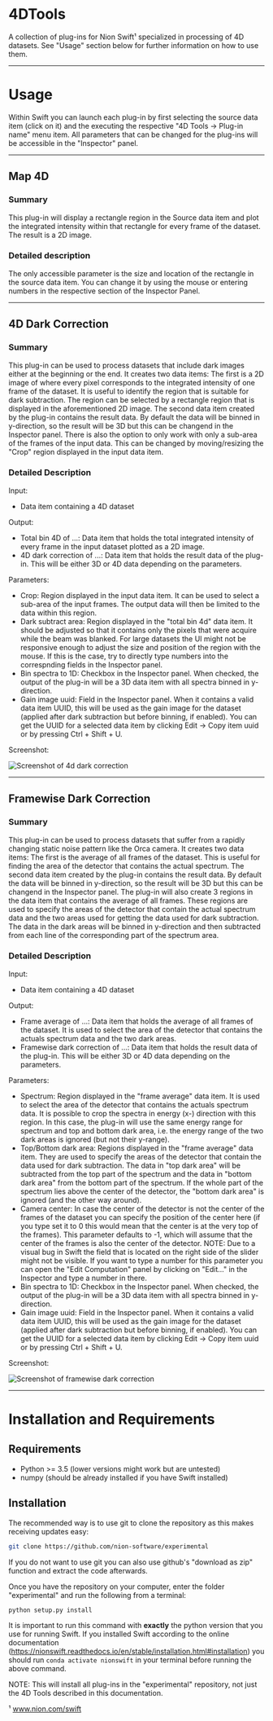 4DTools
============

A collection of plug-ins for Nion Swift¹ specialized in processing of 4D datasets. See "Usage" section below for further information on how to use them.

__________________________________________________________

Usage
======
Within Swift you can launch each plug-in by first selecting the source data item (click on it) and the executing the respective "4D Tools -> Plug-in name" menu item. All parameters that can be changed for the plug-ins will be accessible in the "Inspector" panel.

__________________________________________________________


Map 4D
----------
### Summary
This plug-in will display a rectangle region in the Source data item and plot the integrated intensity within that rectangle for every frame of the dataset. The result is a 2D image.

### Detailed description
The only accessible parameter is the size and location of the rectangle in the source data item. You can change it by using the mouse or entering numbers in the respective section of the Inspector Panel.

__________________________________________________________

4D Dark Correction
---------------------------
### Summary
This plug-in can be used to process datasets that include dark images either at the beginning or the end. It creates two data items: The first is a 2D image of where every pixel corresponds to the integrated intensity of one frame of the dataset. It is useful to identify the region that is suitable for dark subtraction. The region can be selected by a rectangle region that is displayed in the aforementioned 2D image.
The second data item created by the plug-in contains the result data. By default the data will be binned in y-direction, so the result will be 3D but this can be changend in the Inspector panel.
There is also the option to only work with only a sub-area of the frames of the input data. This can be changed by moving/resizing the "Crop" region displayed in the input data item.

### Detailed Description
Input:

* Data item containing a 4D dataset

Output:

* Total bin 4D of ...: Data item that holds the total integrated intensity of every frame in the input dataset plotted as a 2D image.
* 4D dark correction of ...: Data item that holds the result data of the plug-in. This will be either 3D or 4D data depending on the parameters.

Parameters:

* Crop: Region displayed in the input data item. It can be used to select a sub-area of the input frames. The output data will then be limited to the data within this region.
* Dark subtract area: Region displayed in the "total bin 4d" data item. It should be adjusted so that it contains only the pixels that were acquire while the beam was blanked. For large datasets the UI might not be responsive enough to adjust the size and position of the region with the mouse. If this is the case, try to directly type numbers into the correspnding fields in the Inspector panel.
* Bin spectra to 1D: Checkbox in the Inspector panel. When checked, the output of the plug-in will be a 3D data item with all spectra binned in y-direction.
* Gain image uuid: Field in the Inspector panel. When it contains a valid data item UUID, this will be used as the gain image for the dataset (applied after dark subtraction but before binning, if enabled). You can get the UUID for a selected data item by clicking Edit -> Copy item uuid or by pressing Ctrl + Shift + U.

Screenshot:

![Screenshot of 4d dark correction](4d_dark_correction.png "Screenshot of 4d dark correction")

__________________________________________________________

Framewise Dark Correction
---------------------------------------
### Summary
This plug-in can be used to process datasets that suffer from a rapidly changing static noise pattern like the Orca camera. It creates two data items: The first is the average of all frames of the dataset. This is useful for finding the area of the detector that contains the actual spectrum. The second data item created by the plug-in contains the result data. By default the data will be binned in y-direction, so the result will be 3D but this can be changend in the Inspector panel.
The plug-in will also create 3 regions in the data item that contains the average of all frames. These regions are used to specify the areas of the detector that contain the actual spectrum data and the two areas used for getting the data used for dark subtraction. The data in the dark areas will be binned in y-direction and then subtracted from each line of the corresponding part of the spectrum area.

### Detailed Description
Input:

* Data item containing a 4D dataset

Output:

* Frame average of ...: Data item that holds the average of all frames of the dataset. It is used to select the area of the detector that contains the actuals spectrum data and the two dark areas.
* Framewise dark correction of ...: Data item that holds the result data of the plug-in. This will be either 3D or 4D data depending on the parameters.

Parameters:

* Spectrum: Region displayed in the "frame average" data item. It is used to select the area of the detector that contains the actuals spectrum data. It is possible to crop the spectra in energy (x-) direction  with this region. In this case, the plug-in will use the same energy range for spectrum and top and bottom dark area, i.e. the energy range of the two dark areas is ignored (but not their y-range).
* Top/Bottom dark area: Regions displayed in the "frame average" data item. They are used to specify the areas of the detector that contain the data used for dark subtraction. The data in "top dark area" will be subtracted from the top part of the spectrum and the data in "bottom dark area" from the bottom part of the spectrum. If the whole part of the spectrum lies above the center of the detector, the "bottom dark area" is ignored (and the other way around).
* Camera center: In case the center of the detector is not the center of the frames of the dataset you can specify the position of the center here (if you type set it to 0 this would mean that the center is at the very top of the frames). This parameter defaults to -1, which will assume that the center of the frames is also the center of the detector. NOTE: Due to a visual bug in Swift the field that is located on the right side of the slider might not be visible. If you want to type a number for this parameter you can open the "Edit Computation" panel by clicking on "Edit..." in the Inspector and type a number in there.
* Bin spectra to 1D: Checkbox in the Inspector panel. When checked, the output of the plug-in will be a 3D data item with all spectra binned in y-direction.
* Gain image uuid: Field in the Inspector panel. When it contains a valid data item UUID, this will be used as the gain image for the dataset (applied after dark subtraction but before binning, if enabled). You can get the UUID for a selected data item by clicking Edit -> Copy item uuid or by pressing Ctrl + Shift + U.

Screenshot:

![Screenshot of framewise dark correction](framewise_dark_correction.png "Screenshot of framewise dark correction")

__________________________________________________________

Installation and Requirements
=============================

Requirements
------------
* Python >= 3.5 (lower versions might work but are untested)
* numpy (should be already installed if you have Swift installed)

Installation
------------
The recommended way is to use git to clone the repository as this makes receiving updates easy:
```bash
git clone https://github.com/nion-software/experimental
```

If you do not want to use git you can also use github's "download as zip" function and extract the code afterwards.

Once you have the repository on your computer, enter the folder "experimental" and run the following from a terminal:

```bash
python setup.py install
```

It is important to run this command with __exactly__ the python version that you use for running Swift. If you installed Swift according to the online documentation (https://nionswift.readthedocs.io/en/stable/installation.html#installation) you should run `conda activate nionswift` in your terminal before running the above command.

NOTE: This will install all plug-ins in the "experimental" repository, not just the 4D Tools described in this documentation.

¹ www.nion.com/swift